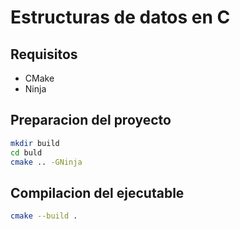 # Estructuras de datos en C

## Requisitos
- CMake
- Ninja

## Preparacion del proyecto

```sh
mkdir build
cd buld
cmake .. -GNinja
```

## Compilacion del ejecutable
```sh
cmake --build .
```
